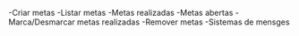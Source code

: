 -Criar metas
-Listar metas
-Metas realizadas
-Metas abertas
-Marca/Desmarcar metas realizadas
-Remover metas
-Sistemas de mensges

